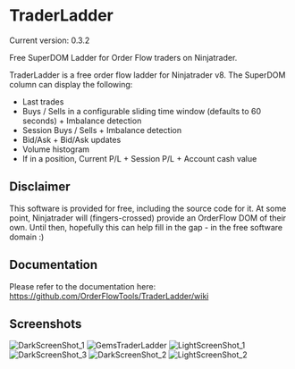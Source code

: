 # TraderLadder
Current version: 0.3.2

Free SuperDOM Ladder for Order Flow traders on Ninjatrader.

TraderLadder is a free order flow ladder for Ninjatrader v8. The SuperDOM column can display the following:

- Last trades
- Buys / Sells in a configurable sliding time window (defaults to 60 seconds) + Imbalance detection
- Session Buys / Sells + Imbalance detection
- Bid/Ask + Bid/Ask updates
- Volume histogram
- If in a position, Current P/L + Session P/L + Account cash value

## Disclaimer
This software is provided for free, including the source code for it. At some point, Ninjatrader will (fingers-crossed) provide an OrderFlow DOM of their own. Until then, hopefully this can help fill in the gap - in the free software domain :)

## Documentation
Please refer to the documentation here: https://github.com/OrderFlowTools/TraderLadder/wiki

## Screenshots
![DarkScreenShot_1](https://github.com/OrderFlowTools/TraderLadder/blob/main/.github/images/Dark_1.PNG)
![GemsTraderLadder](https://user-images.githubusercontent.com/25984676/146658180-d1aef8cb-f6c0-4949-8427-72a0917a6108.png)
![LightScreenShot_1](https://github.com/OrderFlowTools/TraderLadder/blob/main/.github/images/Light_1.PNG)
![DarkScreenShot_3](https://github.com/OrderFlowTools/TraderLadder/blob/main/.github/images/Dark_3.PNG)
![DarkScreenShot_2](https://github.com/OrderFlowTools/TraderLadder/blob/main/.github/images/Dark_2.PNG)
![LightScreenShot_2](https://github.com/OrderFlowTools/TraderLadder/blob/main/.github/images/Light_2.PNG)

